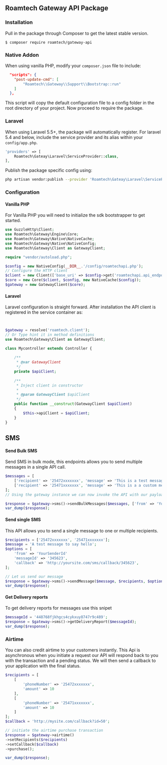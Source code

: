 
## Roamtech Gateway API Package
### Installation

Pull in the package through Composer to get the latest stable version.
 
 `$ composer require roamtech/gateway-api`

### Native Addon
When using vanilla PHP, modify your `composer.json` file to include:

```json
  "scripts": {
    "post-update-cmd": [
        "Roamtech\\Gateway\\Support\\Bootstrap::run"
    ]
  },
```
This script will copy the default configuration file to a config folder in the root directory of your project.
Now proceed to require the package.

### Laravel

When using Laravel 5.5+, the package will automatically register. For laravel 5.4 and below,
include the service provider and its alias within your `config/app.php`.

```php
'providers' => [
    Roamtech\Gateay\Laravel\ServiceProvider::class,
],
```

Publish the package specific config using:
```bash
php artisan vendor:publish --provider 'Roamtech\Gateay\Laravel\ServiceProvider'
```


### Configuration

#### Vanilla PHP

For Vanilla PHP you will need to initialize the sdk bootstrapper to get started.

```php
use GuzzleHttp\Client;
use Roamtech\Gateway\Engine\Core;
use Roamtech\Gateway\Native\NativeCache;
use Roamtech\Gateway\Native\NativeConfig;
use Roamtech\Gateway\Client as GatewayClient;

require "vendor/autoload.php";

$config = new NativeConfig(__DIR__.'/config/roamtechapi.php');
// Configure the HTTP client
$client = new Client(['base_uri' => $config->get('roamtechapi.api_endpoint')]);
$core = new Core($client, $config, new NativeCache($config));
$gateway = new GatewayClient($core);

```
#### Laravel
Laravel configuration is straight forward.
After installation the API client is registered in the service container as:  

```php


$gateway = resolve('roamtech.client');
// Or Type hint it in method definitions
use Roamtech\Gateway\Client as GatewayClient;

class Mycontroller extends Controller {
    
    /** 
     * @var GatewayClient 
     */
    private $apiClient;
    
    /** 
     * Inject client in constructor
     *
     * @param GatewayClient $apiClient
     */
    public function __construct(GatewayClient $apiClient)
    {
        $this->apiClient = $apiClient;
    }
}


``` 

## SMS

#### Send Bulk SMS
Send SMS in bulk mode, this endpoints allows you to send multiple messages in a single API call.

```php
$messages = [
    ['recipient' => '25472xxxxxxx', 'message' => 'This is a test message'],
    ['recipient' => '25471xxxxxxx', 'message' => 'This is a a custom message']
];
// Using the gateway instance we can now invoke the API with our payload

$response = $gateway->sms()->sendBulkMessages($messages, ['from' => 'YourSenderId']);
var_dump($response);
``` 
#### Send single SMS
This API allows you to send a single message to one or multiple recipients. 

```php
$recipients = ['25472xxxxxxx', '25471xxxxxxx'];
$message = 'A test message to say hello';
$options = [
    'from' => 'YourSenderId'
    'messageId' => '345623', 
    'callback' => 'http://yoursite.com/sms/callback/345623',
];

// Let us send our message 
$response = $gateway->sms()->sendMessage($message, $recipients, $options);
var_dump($response);
```
#### Get Delivery reports
To get delivery reports for messages use this snipet
```php
$messageId = '448768fjkhgcs4cykxuy8747r9c489';
$response = $gateway->sms()->getDeliveryReport($messageId);
var_dump($response);
```

### Airtime

You can also credit airtime to your customers instantly. 
This Api is asynchronous when you initiate a request our API will respond back to you with the transaction and a pending status. 
We will then send a callback to your application with the final status.

```php
$recipients = [
    [
        'phoneNumber' => '25472xxxxxxx',
        'amount' => 10
    ],
    [
        'phoneNumber' => '25471xxxxxxx',
        'amount' => 10
    ]
];
$callback = 'http://mysite.com/callback?id=50';

// initiate the airtime purchase transaction
$response = $gateway->airtime()
->setRecipients($recipients)
->setCallback($callback)
->purchase();

var_dump($response);
```
